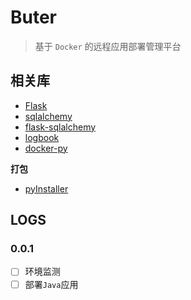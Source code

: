 # Buter
> 基于 `Docker`  的远程应用部署管理平台

## 相关库

* [Flask](https://github.com/pallets/flask)
* [sqlalchemy](https://github.com/zzzeek/sqlalchemy)
* [flask-sqlalchemy](https://github.com/mitsuhiko/flask-sqlalchemy)
* [logbook](https://github.com/getlogbook/logbook)
* [docker-py](https://github.com/docker/docker-py)

**打包**

* [pyInstaller](http://www.pyinstaller.org)

## LOGS

### 0.0.1

- [ ] 环境监测
- [ ] 部署`Java`应用